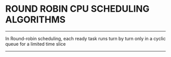 # ROUND ROBIN CPU SCHEDULING ALGORITHMS
___
In Round-robin scheduling, each ready task runs turn by turn only in a cyclic queue for a limited time slice
___
